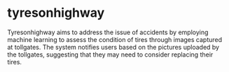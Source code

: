 # tyresonhighway
Tyresonhighway aims to address the issue of accidents by employing machine learning to assess the condition of tires through images captured at tollgates. The system notifies users based on the pictures uploaded by the tollgates, suggesting that they may need to consider replacing their tires.
